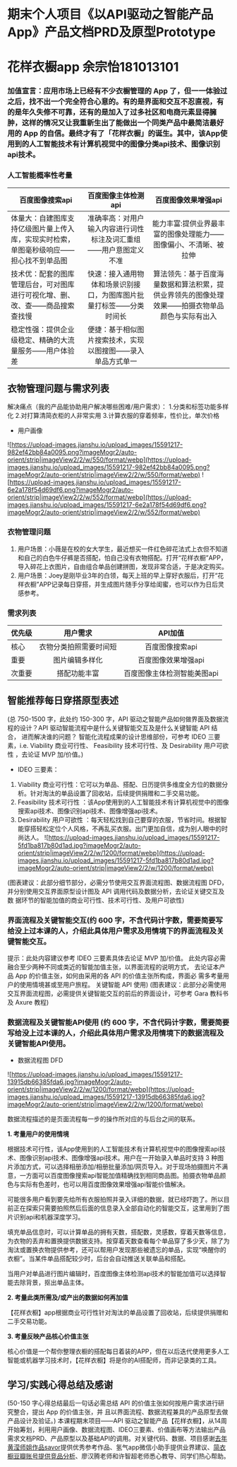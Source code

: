 # 期末个人项目《以API驱动之智能产品App》产品文档PRD及原型Prototype
# 花样衣橱app 余宗怡181013101
### 加值宣言：应用市场上已经有不少衣橱管理的 App 了，但一一体验过之后，找不出一个完全符合心意的。有的是界面和交互不忍直视，有的是年久失修不可靠，还有的是加入了过多社区和电商元素显得臃肿，这样的情况又让我重新生出了能做出一个同类产品中最简洁最好用的 App 的自信。最终才有了「花样衣橱」的诞生。其中，该App使用到的人工智能技术有计算机视觉中的图像分类api技术、图像识别api技术。
### 人工智能概率性考量

百度图像搜索api|百度图像主体检测api|百度图像效果增强api
---|:--:|:---:
体量大：自建图库支持亿级图片量上传入库，实现实时检索，单图毫秒级响应——担心找不到单品图|准确率高：对用户输入内容进行词性标注及词汇重组——用户意图定义不准|能力丰富:提供业界最丰富的图像处理能力——图像偏小、不清晰、被拉伸
技术优：配套的图库管理后台，可对图库进行可视化增、删、改、查——商品搜索查找慢|快速：接入通用物体和场景识别接口，为图库图片批量打标签——分类时间长|算法领先：基于百度海量数据和算法积累，提供业界领先的图像处理效果——拍摄衣物单品颜色与实际有出入
稳定性强：提供企业级稳定、精确的大流量服务——用户体验差|便捷：基于相似图片搜索技术，实现以图搜图——录入单品方式单一

## 衣物管理问题与需求列表
解决痛点（我的产品能协助用户解决哪些困难/用户需求）： 1.分类和标签功能多样化 2.对打算清简衣柜的人非常实用 3.计算衣服的穿着频率，性价比，单次价格

- 用户画像

![https://upload-images.jianshu.io/upload_images/15591217-982ef42bb84a0095.png?imageMogr2/auto-orient/strip|imageView2/2/w/550/format/webp](https://upload-images.jianshu.io/upload_images/15591217-982ef42bb84a0095.png?imageMogr2/auto-orient/strip|imageView2/2/w/550/format/webp)
![https://upload-images.jianshu.io/upload_images/15591217-6e2a178f54d69df6.png?imageMogr2/auto-orient/strip|imageView2/2/w/552/format/webp](https://upload-images.jianshu.io/upload_images/15591217-6e2a178f54d69df6.png?imageMogr2/auto-orient/strip|imageView2/2/w/552/format/webp)

### 衣物管理问题

1. 用户场景：小薇是在校的女大学生，最近想买一件红色碎花法式上衣但不知道和自己的白色牛仔裤是否搭配，怕自己没有衣物搭配。打开“花样衣橱”APP，导入碎花上衣图片，自由组合单品创建拼图，发现非常合适，于是决定购买。
2. 用户场景：Joey是刚毕业3年的白领，每天上班的早上穿好衣服后，打开“花样衣橱”APP记录每日穿搭，并生成图片随手分享给闺蜜，也可以作为日后灵感参考。

### 需求列表

优先级|用户需求|API加值
---|:--:|:---:
核心|衣物分类拍照需要时间短|百度图像搜索api
重要|图片编辑多样化|百度图像效果增强api
次重要|搭配功能丰富|百度图像主体检测智能美图api

## 智能推荐每日穿搭原型表述 
(总 750-1500 字，此处约 150-300 字，API 驱动之智能产品如何做界面及数据流程的设计？API 驱动智能流程中是什么关键智能交互及是什么关键智能 API 结合， 进而解决谁的问题？ 
智能化流程成果的设计思维部份，可参考 IDEO 三要素，i.e. Viability 商业可行性、 Feasibility 技术可行性、及 Desirability 用户可欲性 ，去论证 MVP 加/价值。) 

- IDEO 三要素：
1. Viability 商业可行性：它可以为单品、搭配、日历提供多维度全方位的数据分析。针对淘汰的单品设置了回收站，后续提供捐赠和二手交易功能。
2. Feasibility 技术可行性 ：该App使用到的人工智能技术有计算机视觉中的图像搜索api技术、图像识别api技术、图像增强api技术。
3. Desirability 用户可欲性 ：每天轻松找到自己要穿的衣服，节省时间。根据智能穿搭轻松定位个人风格，不再乱买衣服。出门更加自信，成为别人眼中的时尚达人。
![https://upload-images.jianshu.io/upload_images/15591217-5fd1ba817b80d1ad.jpg?imageMogr2/auto-orient/strip|imageView2/2/w/1200/format/webp](https://upload-images.jianshu.io/upload_images/15591217-5fd1ba817b80d1ad.jpg?imageMogr2/auto-orient/strip|imageView2/2/w/1200/format/webp)

(图表建议：此部分细节部分，必需分节使用交互界面流程图、数据流程图 DFD， 并分别使用交互界面原型设计图及 API 调用代码及数据分析，去论证关键交互及数 据环节的智能加值的商业可行性、技术可行性、及用户可欲性) 
### 界面流程及关键智能交互(约 600 字，不含代码计字数，需要简要写给没上过本课的人，介绍此具体用户需求及用情境下的界面流程及关键智能交互。 
提示：此处内容建议参考 IDEO 三要素具体去论证 MVP 加/价值。 
此处内容必需融合至少两种不同或类近的智能加值主张，以界面流程的说明方式， 去论证本产品 App 的价值主张，如何由采用的各 API 的价值主张所构成，界面必 需多考量用户的使用情境甚或至用户旅程。 
关键智能 API 使用) 
(图表建议：此部分必需使用交互界面流程图，必需提供关键智能交互的前后的界面设计，可参考 Gara 教科书及 Axure 教程) 
### 数据流程及关键智能API使用 (约 600 字，不含代码计字数，需要简要写给没上过本课的人，介绍此具体用户需求及用情境下的数据流程及关键智能API使用。 
- 数据流程图 DFD

![https://upload-images.jianshu.io/upload_images/15591217-13915db66385fda6.jpg?imageMogr2/auto-orient/strip|imageView2/2/w/1200/format/webp](https://upload-images.jianshu.io/upload_images/15591217-13915db66385fda6.jpg?imageMogr2/auto-orient/strip|imageView2/2/w/1200/format/webp)

数据流程描述的是页面流程每一步的操作所对应的与后台之间的联系。

**1. 考量用户的使用情境**

根据技术可行性，该App使用到的人工智能技术有计算机视觉中的图像搜索api技术、图像识别api技术、图像增强api技术。用户在一开始录入单品时支持 3 种图片添加方式，可以选择相册添加/相册批量添加/网页导入。对于现场拍摄图片不满意，一方面可以百度图像搜索api智能加值精确找到相同商品图。拍摄衣物单品颜色与实际有色差时，也可以用百度图像效果增强api智能价值解决。

 
可能很多用户看到要先给所有衣服拍照并录入详细的数据，就已经吓跑了。所以目前正在探索只需要拍照然后后面的信息录入全部自动化的智能交互，这里用到了图片识别api和机器深度学习。

填充单品信息时，可以计算单品的拥有天数，搭配数，灵感数，穿着天数等信息，为衣物的丢弃和置换提供数据支持。按穿着天数查看每个单品穿了多少天，除了为淘汰或置换衣物提供参考，还可以帮用户发现那些被遗忘的单品，实现“唤醒你的衣橱”。当某件单品搭配较少时，后台会自动推送关联单品和搭配。
 
当用户对单品进行图片编辑时，百度图像主体检测api技术的智能加值可以选择智能去除背景，抠出单品主体。

**2. 考量此类所需及/或产出的数据如何再加值**

【花样衣橱】app根据商业可行性针对淘汰的单品设置了回收站，后续提供捐赠和二手交易功能。

**3. 考量反映产品核心价值主张**

核心价值是一个帮你整理衣橱的搭配每日着装的APP，但在以后迭代使用更多人工智能或机器学习技术时，【花样衣橱】将是你的AI搭配师，而非记录类的工具。

## 学习/实践心得总结及感谢 
(50-150 字心得总结最后一句话必需总结 API 的价值主张如何按用户需求进行研究整合，提出 App 的价值主张，并 且以界面流程、数据流程兼具的产品原型去做产品设计及验证。) 
本课程期末项目——API 驱动之智能产品【花样衣橱】，从14周开始筹划，利用用户画像、数据流程图、IDEO三要素、价值画布等方法输出产品需求文档PRD、产品原型以及基础API的调用。对关键代码、数据、项目感谢[去年黄滢师姐作品savor](https://github.com/NFUNM032/app-of-savor)提供优秀参考作品、氢气app微信小助手提供业界建议、[简衣橱豆瓣账号提供竞品分析](https://www.douban.com/note/725784491/)、廖汉腾老师和许智超老师悉心教导、同学们热心帮助。
